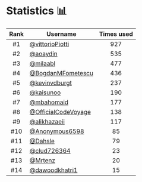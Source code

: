 # Statistics 📊

|Rank|Username|Times used|
:--------:|--------|:--------:|
|#1|[@vittorioPiotti](https://github.com/vittorioPiotti)|927|
|#2|[@aoaydin](https://github.com/aoaydin)|535|
|#3|[@milaabl](https://github.com/milaabl)|477|
|#4|[@BogdanMFometescu](https://github.com/BogdanMFometescu)|436|
|#5|[@kevinvdburgt](https://github.com/kevinvdburgt)|237|
|#6|[@kaisunoo](https://github.com/kaisunoo)|190|
|#7|[@mbahomaid](https://github.com/mbahomaid)|177|
|#8|[@OfficialCodeVoyage](https://github.com/OfficialCodeVoyage)|138|
|#9|[@alikhazaeii](https://github.com/alikhazaeii)|117|
|#10|[@Anonymous6598](https://github.com/Anonymous6598)|85|
|#11|[@Dahsle](https://github.com/Dahsle)|79|
|#12|[@clud726364](https://github.com/clud726364)|23|
|#13|[@Mrtenz](https://github.com/Mrtenz)|20|
|#14|[@dawoodkhatri1](https://github.com/dawoodkhatri1)|15|
